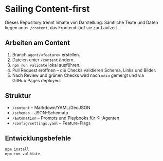 # Sailing Content-first

Dieses Repository trennt Inhalte von Darstellung. Sämtliche Texte und Daten liegen unter `/content`, das Frontend lädt sie zur Laufzeit.

## Arbeiten am Content
1. Branch `agent/<feature>` erstellen.
2. Dateien unter `/content` ändern.
3. `npm run validate` lokal ausführen.
4. Pull Request eröffnen – die Checks validieren Schema, Links und Bilder.
5. Nach Review und grünen Checks wird nach `main` gemergt und via GitHub Pages deployed.

## Struktur
- `/content` – Markdown/YAML/GeoJSON
- `/schemas` – JSON-Schemata
- `/automation` – Prompts und Playbooks für KI-Agenten
- `/config/settings.yaml` – Feature-Flags

## Entwicklungsbefehle
```bash
npm install
npm run validate
```
